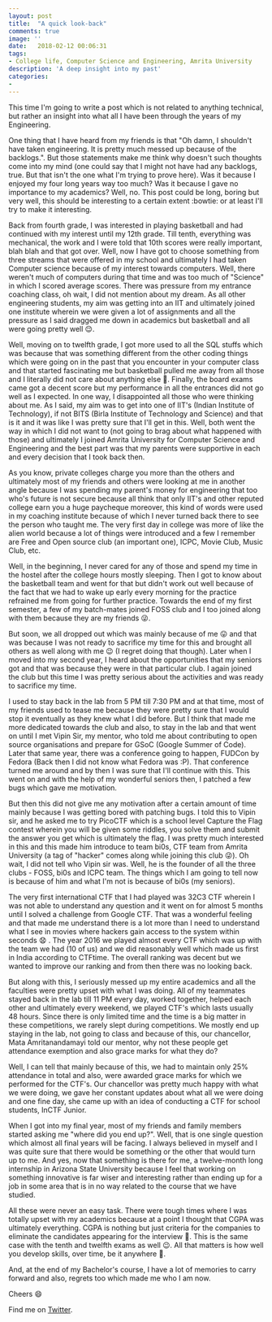 ```yaml
---
layout: post
title:  "A quick look-back"
comments: true
image: ''
date:   2018-02-12 00:06:31
tags:
- College life, Computer Science and Engineering, Amrita University
description: 'A deep insight into my past'
categories:
-
---
```


This time I'm going to write a post which is not related to anything technical, but rather an insight into what all I have been through the years of my Engineering.

One thing that I have heard from my friends is that "Oh damn, I shouldn't have taken engineering. It is pretty much messed up because of the backlogs.". But those statements make me think why doesn't such thoughts come into my mind (one could say that I might not have had any backlogs, true. But that isn't the one what I'm trying to prove here). Was it because I enjoyed my four long years way too much? Was it because I gave no importance to my academics? Well, no. This post could be long, boring but very well, this should be interesting to a certain extent :bowtie: or at least I'll try to make it interesting.

Back from fourth grade, I was interested in playing basketball and had continued with my interest until my 12th grade. Till tenth, everything was mechanical, the work and I were told that 10th scores were really important, blah blah and that got over. Well, now I have got to choose something from three streams that were offered in my school and ultimately I had taken Computer science because of my interest towards computers. Well, there weren't much of computers during that time and was too much of "Science" in which I scored average scores. There was pressure from my entrance coaching class, oh wait, I did not mention about my dream. As all other engineering students, my aim was getting into an IIT and ultimately joined one institute wherein we were given a lot of assignments and all the pressure as I said dragged me down in academics but basketball and all were going pretty well :relieved:.

Well, moving on to twelfth grade, I got more used to all the SQL stuffs which was because that was something different from the other coding things which were going on in the past that you encounter in your computer class and that started fascinating me but basketball pulled me away from all those and I literally did not care about anything else :grimacing:. Finally, the board exams came got a decent score but my performance in all the entrances did not go well as I expected. In one way, I disappointed all those who were thinking about me. As I said, my aim was to get into one of IIT's (Indian Institute of Technology), if not BITS (Birla Institute of Technology and Science) and that is it and it was like I was pretty sure that I'll get in this. Well, both went the way in which I did not want to (not going to brag about what happened with those) and ultimately I joined Amrita University for Computer Science and Engineering and the best part was that my parents were supportive in each and every decision that I took back then.


As you know, private colleges charge you more than the others and ultimately most of my friends and others were looking at me in another angle because I was spending my parent's money for engineering that too who's future is not secure because all think that only IIT's and other reputed college earn you a huge paycheque moreover, this kind of words were used in my coaching institute because of which I never turned back there to see the person who taught me. The very first day in college was more of like the alien world because a lot of things were introduced and a few I remember are Free and Open source club (an important one), ICPC, Movie Club, Music Club, etc.

Well, in the beginning, I never cared for any of those and spend my time in the hostel after the college hours mostly sleeping. Then I got to know about the basketball team and went for that but didn't work out well because of the fact that we had to wake up early every morning for the practice refrained me from going for further practice. Towards the end of my first semester, a few of my batch-mates joined FOSS club and I too joined along with them because they are my friends :stuck_out_tongue_winking_eye:.

But soon, we all dropped out which was mainly because of me :stuck_out_tongue: and that was because I was not ready to sacrifice my time for this and brought all others as well along with me :wink: (I regret doing that though). Later when I moved into my second year, I heard about the opportunities that my seniors got and that was because they were in that particular club. I again joined the club but this time I was pretty serious about the activities and was ready to sacrifice my time.

I used to stay back in the lab from 5 PM till 7:30 PM and at that time, most of my friends used to tease me because they were pretty sure that I would stop it eventually as they knew what I did before. But I think that made me more dedicated towards the club and also, to stay in the lab and that went on until I met Vipin Sir, my mentor, who told me about contributing to open source organisations and prepare for GSoC (Google Summer of Code). Later that same year, there was a conference going to happen, FUDCon by Fedora (Back then I did not know what Fedora was :P). That conference turned me around and by then I was sure that I'll continue with this. This went on and with the help of my wonderful seniors then, I patched a few bugs which gave me motivation.

But then this did not give me any motivation after a certain amount of time mainly because I was getting bored with patching bugs. I told this to Vipin sir, and he asked me to try PicoCTF which is a school level Capture the Flag contest wherein you will be given some riddles, you solve them and submit the answer you get which is ultimately the flag. I was pretty much interested in this and this made him introduce to team bi0s, CTF team from Amrita University (a tag of "hacker" comes along while joining this club :stuck_out_tongue_winking_eye:). Oh wait, I did not tell who Vipin sir was. Well, he is the founder of all the three clubs - FOSS, bi0s and ICPC team. The things which I am going to tell now is because of him and what I'm not is because of bi0s (my seniors).

The very first international CTF that I had played was 32C3 CTF wherein I was not able to understand any question and it went on for almost 5 months until I solved a challenge from Google CTF. That was a wonderful feeling and that made me understand there is a lot more than I need to understand what I see in movies where hackers gain access to the system within seconds :anguished: . The year 2016 we played almost every CTF which was up with the team we had (10 of us) and we did reasonably well which made us first in India according to CTFtime. The overall ranking was decent but we wanted to improve our ranking and from then there was no looking back.

But along with this, I seriously messed up my entire academics and all the faculties were pretty upset with what I was doing. All of my teammates stayed back in the lab till 11 PM every day, worked together, helped each other and ultimately every weekend, we played CTF's which lasts usually 48 hours. Since there is only limited time and the time is a big matter in these competitions, we rarely slept during competitions. We mostly end up staying in the lab, not going to class and because of this, our chancellor, Mata Amritanandamayi told our mentor, why not these people get attendance exemption and also grace marks for what they do?

Well, I can tell that mainly because of this, we had to maintain only 25% attendance in total and also, were awarded grace marks for which we performed for the CTF's. Our chancellor was pretty much happy with what we were doing, we gave her constant updates about what all we were doing and one fine day, she came up with an idea of conducting a CTF for school students, InCTF Junior.

When I got into my final year, most of my friends and family members started asking me "where did you end up?". Well, that is one single question which almost all final years will be facing. I always believed in myself and I was quite sure that there would be something or the other that would turn up to me. And yes, now that something is there for me, a twelve-month long internship in Arizona State University because I feel that working on something innovative is far wiser and interesting rather than ending up for a job in some area that is in no way related to the course that we have studied.

All these were never an easy task. There were tough times where I was totally upset with my academics because at a point I thought that CGPA was ultimately everything. CGPA is nothing but just criteria for the companies to eliminate the candidates appearing for the interview :hear_no_evil:. This is the same case with the tenth and twelfth exams as well :wink:. All that matters is how well you develop skills, over time, be it anywhere :eyes:.

And, at the end of my Bachelor's course, I have a lot of memories to carry forward and also, regrets too which made me who I am now.

Cheers :smile:

Find me on <a href="https://twitter.com/gkgkrishna33">Twitter</a>.
